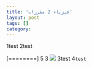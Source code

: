 ```yaml
---
title: 'فيزياء 2 مقررات'
layout: post
tags: []
category: 
---
```

1test
2test

[========]
5
3 ![](https://el3zahaby.github.io/assets/img/%D9%81%D9%8A%D8%B2%D9%8A%D8%A7%D8%A1-%D8%A7%D9%88%D9%84-%D8%AB%D8%A7%D9%86%D9%88%D9%8A-%D9%812.jpg)
3test
4`test`
